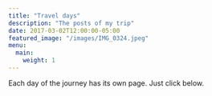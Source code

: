```yaml
---
title: "Travel days"
description: "The posts of my trip"
date: 2017-03-02T12:00:00-05:00
featured_image: "/images/IMG_0324.jpeg" 
menu:
  main:
    weight: 1
---
```


Each day of the journey has its own page. Just click below.

